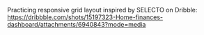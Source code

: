 Practicing responsive grid layout inspired by SELECTO on Dribble: https://dribbble.com/shots/15197323-Home-finances-dashboard/attachments/6940843?mode=media